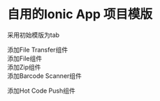 # 自用的Ionic App 项目模版

采用初始模版为tab  

添加File Transfer组件  
添加File组件  
添加Zip组件  
添加Barcode Scanner组件  

添加Hot Code Push组件  

